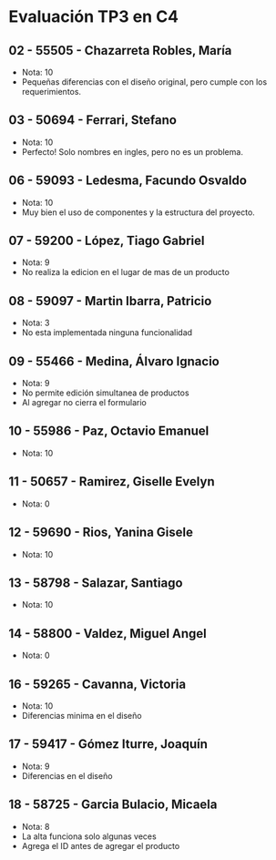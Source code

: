 # Evaluación TP3 en C4

## 02 - 55505 - Chazarreta Robles, María
- Nota: 10
-  Pequeñas diferencias con el diseño original, pero cumple con los requerimientos.

## 03 - 50694 - Ferrari, Stefano
- Nota: 10
-  Perfecto! Solo nombres en ingles, pero no es un problema.

## 06 - 59093 - Ledesma, Facundo Osvaldo
- Nota: 10
-  Muy bien el uso de componentes y la estructura del proyecto.

## 07 - 59200 - López, Tiago Gabriel
- Nota: 9
-  No realiza la edicion en el lugar de mas de un producto

## 08 - 59097 - Martin Ibarra, Patricio
- Nota: 3
-  No esta implementada ninguna funcionalidad

## 09 - 55466 - Medina, Álvaro Ignacio
- Nota: 9
-  No permite edición simultanea de productos
-  Al agregar no cierra el formulario

## 10 - 55986 - Paz, Octavio Emanuel
- Nota: 10

## 11 - 50657 - Ramirez, Giselle Evelyn
- Nota: 0

## 12 - 59690 - Rios, Yanina Gisele
- Nota: 10

## 13 - 58798 - Salazar, Santiago
- Nota: 10

## 14 - 58800 - Valdez, Miguel Angel
- Nota: 0

## 16 - 59265 - Cavanna, Victoria
- Nota: 10
-  Diferencias minima en el diseño

## 17 - 59417 - Gómez Iturre, Joaquín
- Nota: 9
-  Diferencias en el diseño

## 18 - 58725 - Garcia Bulacio, Micaela
- Nota: 8
-  La alta funciona solo algunas veces
-  Agrega el ID antes de agregar el producto
